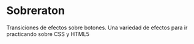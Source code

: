 # Sobreraton
Transiciones de efectos sobre botones.
Una variedad de efectos para ir practicando sobre CSS y HTML5

